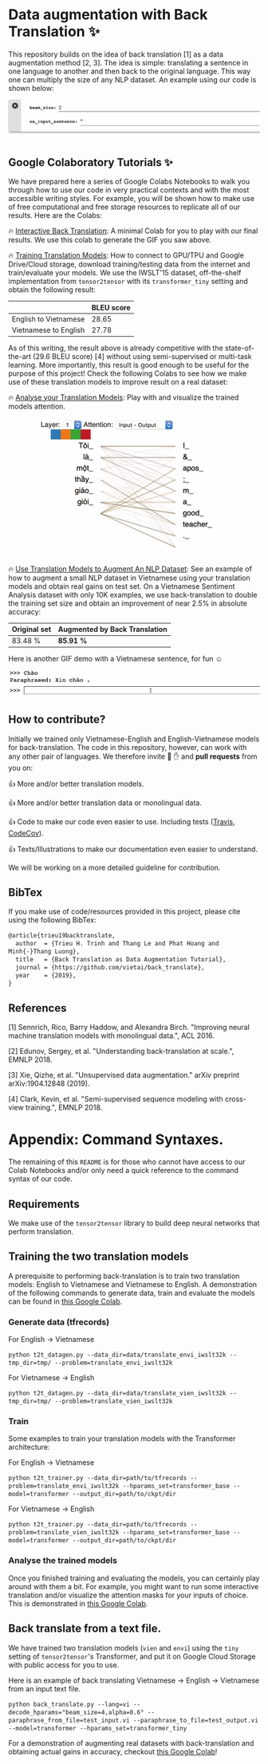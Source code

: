 # Data augmentation with Back Translation :sparkles:

This repository builds on the idea of back translation [1] as a data augmentation method [2, 3]. The idea is simple: translating a sentence in one language to another and then back to the original language. This way one can multiply the size of any NLP dataset. An example using our code is shown below:

<p align="center"> <img src="gif/envien_demo.gif"/> </p>

## Google Colaboratory Tutorials :sparkles:

We have prepared here a series of Google Colabs Notebooks to walk you through how to use our code in very practical contexts and with the most accessible writing styles. For example, you will be shown how to make use of free computational and free storage resources to replicate all of our results. Here are the Colabs:

:fire: [Interactive Back Translation](https://colab.research.google.com/github/vietai/back_translate/blob/master/colab/Interactive_Back_Translation.ipynb): A minimal Colab for you to play with our final results. We use this colab to generate the GIF you saw above.

:fire: [Training Translation Models](https://colab.research.google.com/github/vietai/back_translate/blob/master/colab/T2T_translate_vi%3C_%3Een_tiny_tpu.ipynb): How to connect to GPU/TPU and Google Drive/Cloud storage, download training/testing data from the internet and train/evaluate your models. We use the IWSLT'15 dataset, off-the-shelf implementation from `tensor2tensor` with its `transformer_tiny` setting and obtain the following result:


<table align="center">
<thead>
<tr>
<th></th>
<th>BLEU score</th>
</tr>
</thead>
<tbody>
<tr>
<td>English to Vietnamese</td>
<td>28.65</td>
</tr>
<tr>
<td>Vietnamese to English</td>
<td>27.78</td>
</tr>
</tbody>
</table>


As of this writing, the result above is already competitive with the state-of-the-art (29.6 BLEU score) [4] without using semi-supervised or multi-task learning. More importantly, this result is good enough to be useful for the purpose of this project! Check the following Colabs to see how we make use of these translation models to improve result on a real dataset:

:fire: [Analyse your Translation Models](https://colab.research.google.com/github/vietai/back_translate/blob/master/colab/Vietnamese_Backtranslation_Model_Analysis.ipynb): Play with and visualize the trained models attention.


<p align="center"> <img src="gif/attn_viz.gif"/> </p>

:fire: [Use Translation Models to Augment An NLP Dataset](https://colab.research.google.com/github/vietai/back_translate/blob/master/colab/Sentiment_Analysis_%2B_Back_translation.ipynb): See an example of how to augment a small NLP dataset in Vietnamese using your translation models and obtain real gains on test set. On a Vietnamese Sentiment Analysis dataset with only 10K examples, we use back-translation to double the training set size and obtain an improvement of near 2.5\% in absolute accuracy:


<table align="center">
<thead>
<tr>
<th>Original set</th>
<th>Augmented by Back Translation</th>
</tr>
</thead>
<tbody>
<tr>
<td>83.48 %</td>
<td><strong>85.91 %</strong></td>
</tr>
</tbody>
</table>


Here is another GIF demo with a Vietnamese sentence, for fun :relaxed:

<p align="center"> <img src="gif/vienvi_demo.gif"/> </p>

## How to contribute?

Initially we trained only Vietnamese-English and English-Vietnamese models for back-translation. The code in this repository, however, can work with any other pair of languages. We therefore invite :sparkling_heart: :hand: and **pull requests** from you on:

:+1: More and/or better translation models.

:+1: More and/or better translation data or monolingual data.

:+1: Code to make our code even easier to use. Including tests ([Travis](https://github.com/marketplace/travis-ci), [CodeCov](https://github.com/codecov)).

:+1: Texts/Illustrations to make our documentation even easier to understand.

We will be working on a more detailed guideline for contribution.

## BibTex

If you make use of code/resources provided in this project, please cite using the following BibTex:

```
@article{trieu19backtranslate,
  author  = {Trieu H. Trinh and Thang Le and Phat Hoang and Minh{-}Thang Luong},
  title   = {Back Translation as Data Augmentation Tutorial},
  journal = {https://github.com/vietai/back_translate},
  year    = {2019},
}
```

## References

[1] Sennrich, Rico, Barry Haddow, and Alexandra Birch. "Improving neural machine translation models with monolingual data.", ACL 2016.

[2] Edunov, Sergey, et al. "Understanding back-translation at scale.",  EMNLP 2018.

[3] Xie, Qizhe, et al. "Unsupervised data augmentation." arXiv preprint arXiv:1904.12848 (2019).

[4] Clark, Kevin, et al. "Semi-supervised sequence modeling with cross-view training.", EMNLP 2018.


# Appendix: Command Syntaxes.

The remaining of this `README` is for those who cannot have access to our Colab Notebooks and/or only need a quick reference to the command syntax of our code.

## Requirements

We make use of the `tensor2tensor` library to build deep neural networks that perform translation.

## Training the two translation models

A prerequisite to performing back-translation is to train two translation models: English to Vietnamese and Vietnamese to English. A demonstration of the following commands to generate data, train and evaluate the models can be found in [this Google Colab](https://colab.research.google.com/github/vietai/back_translate/blob/master/colab/T2T_translate_vi%3C_%3Een_tiny_tpu.ipynb).

### Generate data (tfrecords)

For English -> Vietnamese

```
python t2t_datagen.py --data_dir=data/translate_envi_iwslt32k --tmp_dir=tmp/ --problem=translate_envi_iwslt32k
```

For Vietnamese -> English

```
python t2t_datagen.py --data_dir=data/translate_vien_iwslt32k --tmp_dir=tmp/ --problem=translate_vien_iwslt32k
```

### Train

Some examples to train your translation models with the Transformer architecture:

For English -> Vietnamese

```
python t2t_trainer.py --data_dir=path/to/tfrecords --problem=translate_envi_iwslt32k --hparams_set=transformer_base --model=transformer --output_dir=path/to/ckpt/dir
```

For Vietnamese -> English

```
python t2t_trainer.py --data_dir=path/to/tfrecords --problem=translate_vien_iwslt32k --hparams_set=transformer_base --model=transformer --output_dir=path/to/ckpt/dir
```

### Analyse the trained models

Once you finished training and evaluating the models, you can certainly play around with them a bit. For example, you might want to run some interactive translation and/or visualize the attention masks for your inputs of choice. This is demonstrated in [this Google Colab](https://colab.research.google.com/github/vietai/back_translate/blob/master/colab/Vietnamese_Backtranslation_Model_Analysis.ipynb).

## Back translate from a text file.

We have trained two translation models (`vien` and `envi`) using the `tiny` setting of `tensor2tensor`'s Transformer, and put it on Google Cloud Storage with public access for you to use.

Here is an example of back translating Vietnamese -> English -> Vietnamese from an input text file.

```
python back_translate.py --lang=vi --decode_hparams="beam_size=4,alpha=0.6" --paraphrase_from_file=test_input.vi --paraphrase_to_file=test_output.vi --model=transformer --hparams_set=transformer_tiny
```

For a demonstration of augmenting real datasets with back-translation and obtaining actual gains in accuracy, checkout [this Google Colab](https://colab.research.google.com/github/vietai/back_translate/blob/master/colab/Sentiment_Analysis_%2B_Back_translation.ipynb)!